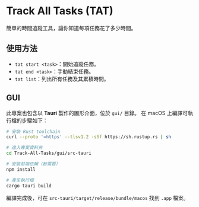 # Track All Tasks (TAT)

簡單的時間追蹤工具，讓你知道每項任務花了多少時間。

## 使用方法
- `tat start <task>`：開始追蹤任務。
- `tat end <task>`：手動結束任務。
- `tat list`：列出所有任務及其累積時間。

## GUI
此專案也包含以 **Tauri** 製作的圖形介面，位於 `gui/` 目錄。
在 macOS 上編譯可執行檔的步驟如下：

```bash
# 安裝 Rust toolchain
curl --proto '=https' --tlsv1.2 -sSf https://sh.rustup.rs | sh

# 進入專案資料夾
cd Track-All-Tasks/gui/src-tauri

# 安裝前端依賴（若需要）
npm install

# 產生執行檔
cargo tauri build
```

編譯完成後，可在 `src-tauri/target/release/bundle/macos` 找到 `.app` 檔案。
